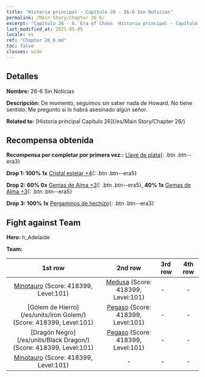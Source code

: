 ```yaml
---
title: "Historia principal - Capítulo 26 - 26-6 Sin Noticias"
permalink: /Main Story/Chapter 26_6/
excerpt: "Capítulo 26 - 6. Era of Chaos  Historia principal - Capítulo 26_6. 26-6 Sin Noticias"
last_modified_at: 2021-05-05
locale: es
ref: "Chapter 26_6.md"
toc: false
classes: wide
---
```


## Detalles

 **Nombre:** 26-6 Sin Noticias

 **Descripción:** De momento, seguimos sin saber nada de Howard. No tiene sentido. Me pregunto si lo habrá asesinado algún señor.

 **Related to:** [Historia principal Capítulo 26](/es/Main Story/Chapter 26/)

## Recompensa obtenida

 **Recompensa por completar por primera vez::** [Llave de plata](/ItemsES/con_693/){: .btn .btn--era3}

 **Drop 1:** **100% 1x** [Cristal estelar +4](/ItemsES/mat_94/){: .btn .btn--era5}

 **Drop 2:** **60% 0x** [Gemas de Alma +3](/ItemsES/mat_86/){: .btn .btn--era5}, **40% 1x** [Gemas de Alma +3](/ItemsES/mat_86/){: .btn .btn--era5}

 **Drop 3:** **100% 1x** [Pergaminos de hechizo](/ItemsES/con_694/){: .btn .btn--era3}


## Fight against Team
 **Hero:** h_Adelaide

 **Team:**


  | 1st row | 2nd row | 3rd row | 4th row |
  |:----:|:----:|:----|:----:|
  | [Minotauro](/es/units/Minotaur/) (Score: 418399, Level:101)  | [Medusa](/es/units/Medusa/) (Score: 418399, Level:101)  | - | - |
  | [Gólem de Hierro](/es/units/Iron Golem/) (Score: 418399, Level:101)  | [Pegaso](/es/units/Pegasus/) (Score: 418399, Level:101)  | - | - |
  | [Dragón Negro](/es/units/Black Dragon/) (Score: 418399, Level:101)  | [Pegaso](/es/units/Pegasus/) (Score: 418399, Level:101)  | - | - |
  | [Minotauro](/es/units/Minotaur/) (Score: 418399, Level:101)  | - | - | - |


